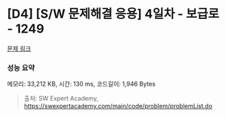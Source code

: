 # [D4] [S/W 문제해결 응용] 4일차 - 보급로 - 1249 

[문제 링크](https://swexpertacademy.com/main/code/problem/problemDetail.do?contestProbId=AV15QRX6APsCFAYD) 

### 성능 요약

메모리: 33,212 KB, 시간: 130 ms, 코드길이: 1,946 Bytes



> 출처: SW Expert Academy, https://swexpertacademy.com/main/code/problem/problemList.do